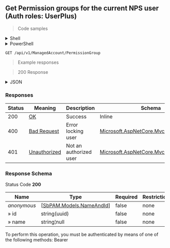 
## Get Permission groups for the current NPS user (Auth roles: UserPlus)

<a id="opIdGetPermissionGroupsAsync"></a>

> Code samples

<details><summary>Shell</summary>


```shell
# You can also use wget
curl -X GET /api/v1/ManagedAccount/PermissionGroup \
  -H 'Accept: application/json' \
  -H 'Authorization: Bearer TOKEN'

```


</details>

<details><summary>PowerShell</summary>


```powershell
# PowerShell example

$NPSUrl = "https://localhost:6500"

$Login = @{
    Login = "User"
    Password = "Password"
}
# Cookie container for multi-factor authentication
$WebSession = New-Object Microsoft.PowerShell.Commands.WebRequestSession
$Token = Invoke-RestMethod -Uri "$($NPSUrl)/signinBody" -Method POST -Body (ConvertTo-Json $Login) -WebSession $WebSession -ContentType "application/json"
$Token = Invoke-RestMethod -Uri "$($NPSUrl)/signin2fa" -Method Post -Body $MfaCode -Headers @{Authorization = "Bearer $Token"} -WebSession $WebSession -ContentType "application/json"

$Headers = @{
    Authorization = "Bearer $Token"
}
Invoke-RestMethod -Method GET -Uri "$($NPSUrl)/api/v1/ManagedAccount/PermissionGroup" -Headers $Headers -ContentType "application/json"
```


</details>

`GET /api/v1/ManagedAccount/PermissionGroup`

> Example responses

> 200 Response

<details><summary>JSON</summary>


```json
[
  {
    "id": "497f6eca-6276-4993-bfeb-53cbbbba6f08",
    "name": "string"
  }
]
```


</details>

<h3 id="get-permission-groups-for-the-current-nps-user-(auth-roles:-userplus)-responses">Responses</h3>

|Status|Meaning|Description|Schema|
|---|---|---|---|
|200|[OK](https://tools.ietf.org/html/rfc7231#section-6.3.1)|Success|Inline|
|400|[Bad Request](https://tools.ietf.org/html/rfc7231#section-6.5.1)|Error locking user|[Microsoft.AspNetCore.Mvc.ProblemDetails](../Models/microsoft.aspnetcore.mvc.problemdetails.md)|
|401|[Unauthorized](https://tools.ietf.org/html/rfc7235#section-3.1)|Not an authorized user|[Microsoft.AspNetCore.Mvc.ProblemDetails](../Models/microsoft.aspnetcore.mvc.problemdetails.md)|

<h3 id="get-permission-groups-for-the-current-nps-user-(auth-roles:-userplus)-responseschema">Response Schema</h3>

Status Code **200**

|Name|Type|Required|Restrictions|Description|
|---|---|---|---|---|
|*anonymous*|[[SbPAM.Models.NameAndId](../Models/sbpam.models.nameandid.md)]|false|none|none|
|» id|string(uuid)|false|none|none|
|» name|string¦null|false|none|none|

<aside class="warning">
To perform this operation, you must be authenticated by means of one of the following methods:
Bearer
</aside>



